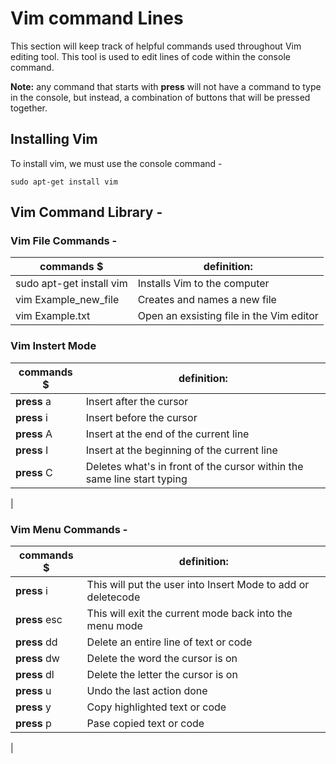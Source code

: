 # Vim command Lines

This section will keep track of helpful commands used throughout Vim editing tool. This tool is used to edit lines of code within the console command.

**Note:** any command that starts with **press** will not have a command to type in the console, but instead, a combination of buttons that will be pressed together.

## Installing Vim

To install vim, we must use the console command -

```
sudo apt-get install vim
```

## Vim Command Library -


### Vim File Commands -

|                commands  $                   |                           definition:                              |
|----------------------------------------------|--------------------------------------------------------------------|
|  sudo apt-get install vim                    |    Installs Vim to the computer                                    |
|  vim Example_new_file                        |    Creates and names a new file                                    |
|  vim Example.txt                             |    Open an exsisting file in the Vim editor                        |

### Vim Instert Mode
|                commands  $                   |                           definition:                              |
|----------------------------------------------|--------------------------------------------------------------------|
|  **press** a                                 |    Insert after the cursor                                         |
|  **press** i                                 |    Insert before the cursor                                        |
|  **press** A                                 |    Insert at the end of the current line                           |
|  **press** I                                 |    Insert at the beginning of the current line                     |
|  **press** C                                 |    Deletes what's in front of the cursor within the same line start typing| 
|

### Vim Menu Commands -

|                commands  $                   |                           definition:                              |
|----------------------------------------------|--------------------------------------------------------------------|
|  **press** i                                 |    This will put the user into Insert Mode to add or deletecode    |
|  **press** esc                               |    This will exit the current mode back into the menu mode         |
|  **press** dd                                |    Delete an entire line of text or code                           |
|  **press** dw                                |    Delete the word the cursor is on                                |
|  **press** dl                                |    Delete the letter the cursor is on                              |
|  **press** u                                 |    Undo the last action done                                       |
|  **press** y                                 |    Copy highlighted text or code                                   |
|  **press** p                                 |    Pase copied text or code                                        |
|




